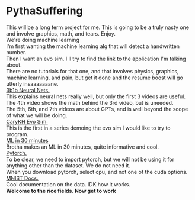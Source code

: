 # PythaSuffering
This will be a long term project for me. This is going to be a truly nasty one and involve graphics, math, and tears. Enjoy.<br>
We're doing machine learning<br>
I'm first wanting the machine learning alg that will detect a handwritten number.<br>
Then I want an evo sim. I'll try to find the link to the application I'm talking about.<br>
There are no tutorials for that one, and that involves physics, graphics, machine learning, and pain, but get it done and the resume boost will go utterly insaaaaaaane.<br>
[3b1b Neural Nets.](https://www.youtube.com/watch?v=aircAruvnKk)<br>
This explains neural nets really well, but only the first 3 videos are useful.<br>
The 4th video shows the math behind the 3rd video, but is uneeded.<br>
The 5th, 6th, and 7th videos are about GPTs, and is well beyond the scope of what we will be doing.<br>
[CaryKH Evo Sim.](https://www.youtube.com/watch?v=GOFws_hhZs8)<br>
This is the first in a series demoing the evo sim I would like to try to program.<br>
[ML in 30 minutes](https://www.youtube.com/watch?v=w8yWXqWQYmU)<br>
Brotha makes an ML in 30 minutes, quite informative and cool.<br>
[Pytorch.](https://pytorch.org/get-started/locally/)<br>
To be clear, we need to import pytorch, but we will not be using it for anything other than the dataset. We do not need it.<br>
When you download pytorch, select cpu, and not one of the cuda options.<br>
[MNIST Docs.](https://yann.lecun.com/exdb/mnist/)<br>
Cool documentation on the data. IDK how it works.<br>
**Welcome to the rice fields. Now get to work**
